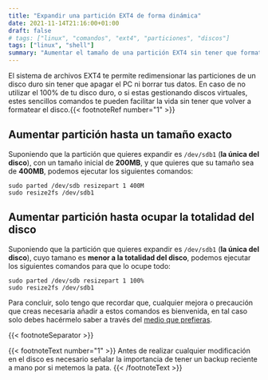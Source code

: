 ```yaml
---
title: "Expandir una partición EXT4 de forma dinámica"
date: 2021-11-14T21:16:00+01:00
draft: false
# tags: ["linux", "comandos", "ext4", "particiones", "discos"]
tags: ["linux", "shell"]
summary: "Aumentar el tamaño de una partición EXT4 sin tener que formatear el disco duro."
---
```


El sistema de archivos EXT4 te permite redimensionar las particiones de
un disco duro sin tener que apagar el PC ni borrar tus datos. En caso de
no utilizar el 100% de tu disco duro, o si estas gestionando discos
virtuales, estes sencillos comandos te pueden facilitar la vida sin
tener que volver a formatear el disco.{{< footnoteRef number="1" >}}

## Aumentar partición hasta un tamaño exacto

Suponiendo que la partición que quieres expandir es `/dev/sdb1` (**la
única del disco**), con un tamaño inicial de **200MB**, y que quieres
que su tamaño sea de **400MB**, podemos ejecutar los siguientes
comandos:

    sudo parted /dev/sdb resizepart 1 400M
    sudo resize2fs /dev/sdb1

## Aumentar partición hasta ocupar la totalidad del disco

Suponiendo que la partición que quieres expandir es `/dev/sdb1` (**la
única del disco**), cuyo tamano es **menor a la totalidad del disco**,
podemos ejecutar los siguientes comandos para que lo ocupe todo:

    sudo parted /dev/sdb resizepart 1 100%
    sudo resize2fs /dev/sdb1

Para concluir, solo tengo que recordar que, cualquier mejora o precaución que creas necesaria añadir a estos comandos es bienvenida, en tal caso solo debes hacérmelo saber a través del [medio que prefieras](#contacto).

{{< footnoteSeparator >}}

{{< footnoteText number="1" >}}
Antes de realizar cualquier modificación en el disco es necesario señalar la importancia de tener un backup reciente a mano por si metemos la pata.
{{< /footnoteText >}}
